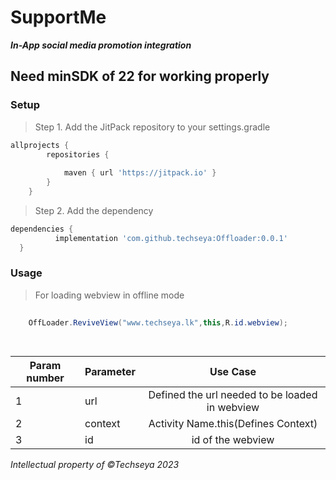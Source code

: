 # SupportMe
**_In-App social media promotion integration_**
## Need minSDK of 22 for working properly

 ### Setup
>Step 1. Add the JitPack repository to your settings.gradle
```gradle
allprojects {
		repositories {
			
			maven { url 'https://jitpack.io' }
		}
	}
  ```
  >Step 2. Add the dependency
  ```gradle
  dependencies {
	        implementation 'com.github.techseya:Offloader:0.0.1'
	}
  ```
  ### Usage 
 
  
  >For loading webview in offline mode
  ```java
          
	  OffLoader.ReviveView("www.techseya.lk",this,R.id.webview);
	 
	  


  ```
  
|Param number  | Parameter   |      Use Case | 
|-----|----------|:-------------:|
| 1 | url |  Defined the url needed to be loaded in webview |
|2  | context |   Activity Name.this(Defines Context)  |   
| 3 | id | id of the webview | 

   
  
  _Intellectual property of ©Techseya 2023_
  
